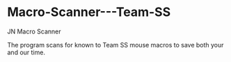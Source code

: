 # Macro-Scanner---Team-SS
JN Macro Scanner

The program scans for known to Team SS mouse macros to save both your and our time. 
